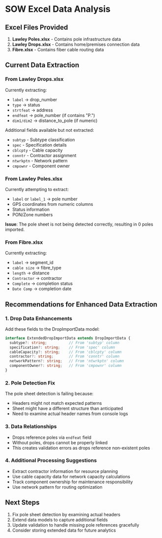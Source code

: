 # SOW Excel Data Analysis

## Excel Files Provided
1. **Lawley Poles.xlsx** - Contains pole infrastructure data
2. **Lawley Drops.xlsx** - Contains home/premises connection data  
3. **Fibre.xlsx** - Contains fiber cable routing data

## Current Data Extraction

### From Lawley Drops.xlsx
Currently extracting:
- `label` → drop_number
- `type` → status  
- `strtfeat` → address
- `endfeat` → pole_number (if contains "P.")
- `dim1/dim2` → distance_to_pole (if numeric)

Additional fields available but not extracted:
- `subtyp` - Subtype classification
- `spec` - Specification details
- `cblcpty` - Cable capacity
- `conntr` - Contractor assignment
- `ntwrkptn` - Network pattern
- `cmpownr` - Component owner

### From Lawley Poles.xlsx
Currently attempting to extract:
- `label` or `label_1` → pole number
- GPS coordinates from numeric columns
- Status information
- PON/Zone numbers

**Issue**: The pole sheet is not being detected correctly, resulting in 0 poles imported.

### From Fibre.xlsx
Currently extracting:
- `label` → segment_id
- `cable size` → fibre_type
- `length` → distance
- `Contractor` → contractor
- `Complete` → completion status
- `Date Comp` → completion date

## Recommendations for Enhanced Data Extraction

### 1. Drop Data Enhancements
Add these fields to the DropImportData model:
```typescript
interface ExtendedDropImportData extends DropImportData {
  subtype?: string;          // From 'subtyp' column
  specification?: string;    // From 'spec' column  
  cableCapacity?: string;    // From 'cblcpty' column
  contractor?: string;       // From 'conntr' column
  networkPattern?: string;   // From 'ntwrkptn' column
  componentOwner?: string;   // From 'cmpownr' column
}
```

### 2. Pole Detection Fix
The pole sheet detection is failing because:
- Headers might not match expected patterns
- Sheet might have a different structure than anticipated
- Need to examine actual header names from console logs

### 3. Data Relationships
- Drops reference poles via `endfeat` field
- Without poles, drops cannot be properly linked
- This creates validation errors as drops reference non-existent poles

### 4. Additional Processing Suggestions
- Extract contractor information for resource planning
- Use cable capacity data for network capacity calculations
- Track component ownership for maintenance responsibility
- Use network pattern for routing optimization

## Next Steps
1. Fix pole sheet detection by examining actual headers
2. Extend data models to capture additional fields
3. Update validation to handle missing pole references gracefully
4. Consider storing extended data for future analytics